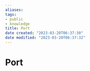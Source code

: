 ```yaml
---
aliases: 
tags:
- public
- knowledge
title: Port
date created: "2023-03-20T06:37:30"
date modified: "2023-03-20T06:37:32"
---
```


# Port

